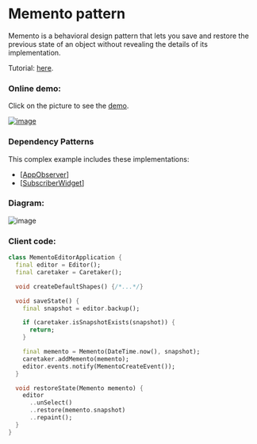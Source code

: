 # Memento pattern
Memento is a behavioral design pattern that lets you save and restore the previous state of an 
object without revealing the details of its implementation.

Tutorial: [here](https://refactoring.guru/design-patterns/memento).

### Online demo:
Click on the picture to see the [demo](https://RefactoringGuru.github.io/design-patterns-dart/#/memento/flutter_memento_editor).

[![image](https://user-images.githubusercontent.com/8049534/165401175-88bc4593-4624-45b4-8c03-6f1390ed771a.png)](https://refactoringguru.github.io/design-patterns-dart/#/memento/flutter_memento_editor)

### Dependency Patterns
This complex example includes these implementations:
- [[AppObserver](https://github.com/RefactoringGuru/design-patterns-dart/tree/master/patterns/observer/app_observer)]
- [[SubscriberWidget](https://github.com/RefactoringGuru/design-patterns-dart/tree/master/patterns/observer/subscriber_flutter_widget)]

### Diagram:
![image](https://user-images.githubusercontent.com/8049534/165399085-06835617-8ef1-4e2f-930f-03d730433afb.png)

### Client code:
```dart
class MementoEditorApplication {
  final editor = Editor();
  final caretaker = Caretaker();

  void createDefaultShapes() {/*...*/}

  void saveState() {
    final snapshot = editor.backup();

    if (caretaker.isSnapshotExists(snapshot)) {
      return;
    }

    final memento = Memento(DateTime.now(), snapshot);
    caretaker.addMemento(memento);
    editor.events.notify(MementoCreateEvent());
  }

  void restoreState(Memento memento) {
    editor
      ..unSelect()
      ..restore(memento.snapshot)
      ..repaint();
  }
}
```
